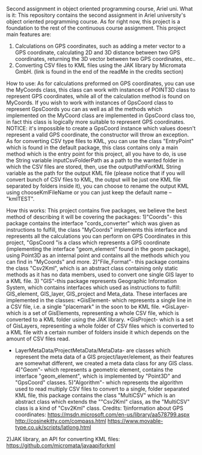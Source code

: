 Second assignment in object oriented programming course, Ariel uni.
What is it:
This repository contains the second assignment in Ariel university's object oriented programming course.
As for right now, this project is a foundation to the rest of the continuous course assignment.
This project main features are:
1.	Calculations on GPS coordinates, such as adding a meter vector to a GPS coordinate, calculating 2D and 3D distance between two GPS coordinates, returning the 3D vector between two GPS coordinates, etc..
2.	Converting CSV files to KML files using the JAK library by Micromata GmbH.
(link is found in the end of the readMe in the credits section)

How to use:
As for calculations preformed on GPS coordinates, you can use the MyCoords class, this class can work with instances of POINT3D class to represent GPS coordinates, while all of the calculation method is found on MyCoords.
 If you wish to work with instances of GpsCoord class to represent GpsCoords you can as well as all the methods which implemented on the MyCoord class are implemented in GpsCoord class too, in fact this class is logically more suitable to represent GPS coordinates.
NOTICE: it's impossible to create a GpsCoord instance which values doesn't represent a valid GPS coordinate, the constructor will throw an exception.
As for converting CSV type files to KML, you can use the class "EntryPoint" which is found in the default package, this class contains only a main method which is the entry point for this project, all you have to do, is use the String variable inputCsvFolderPath as a path to the wanted folder in which the CSV files are stored, then, use the outputPathForKML String variable as the path for the output KML file (please notice that if you will convert bunch of CSV files to KML, the output will be just one KML file separated by folders inside it), you can choose to rename the output KML using chooseKmlFileName or you can just keep the default name – "kmlTEST".
 




How this works:
This project contains five packages, we believe the best method of describing it will be covering the packages:
1)"Coords"- this package contains the interface "cords_converter" which was given as instructions to fulfill, the class "MyCoords" implements this interface and represents all the calculations you can perform on GPS Coordinates in this project, "GpsCoord "is a class which represents a GPS coordinate (implementing the interface "geom_element" found in the geom package), using Point3D as an internal point and contains all the methods which you can find in "MyCoords" and more.
2)"File_Format"- this package contains the class "Csv2Kml", which is an abstract class containing only static methods as it has no data members, used to convert one single GIS layer to a KML file.
3)  "GIS"-this package represents Geographic Information System, which contains interfaces which used as instructions to fulfill: GIS_element, GIS_layer, GIS_project and Meta_data.
These interfaces are implemented in the classes:
*GisElement- which represents a single line in a CSV file, i.e. a single "placemark" in the soon to be KML file.
*GisLayer- which is a set of GisElements, representing a whole CSV file, which is converted to a KML folder using the JAK library.
*GisProject- which is a set of GisLayers, representing a whole folder of CSV files which is converted to a KML file with a certain number of folders inside it which depends on the amount of CSV files read.
* LayerMetaData/ProjectMetaData/MetaData- are classes which represent the meta data of a GIS project/layer/element, as their features are somewhat different, we created a meta data class for any GIS class.
4)"Geom"- which represents a geometric element, contains the interface "geom_element", which is implemented by "Point3D" and "GpsCoord" classes.
5)"Algorithm"- which represents the algorithm used to read multiply CSV files to convert to a single, folder separated KML file, this package contains the class "MultiCSV" which is an abstract class which extends the ""Csv2Kml" class, as the "MultiCSV" class is a kind of "Csv2Kml" class.
  Credits:
1)information about GPS coordinates:
https://msdn.microsoft.com/en-us/library/aa578799.aspx
http://cosinekitty.com/compass.html
https://www.movable-type.co.uk/scripts/latlong.html

2)JAK library, an API for converting KML files:
https://github.com/micromata/javaapiforkml
